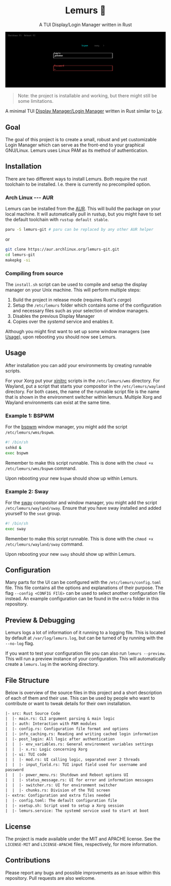 <div align="center">
	
# Lemurs 🐒
A TUI Display/Login Manager written in Rust
	
</div>

![Cover image](./cover.png)

> Note: the project is installable and working, but there might still be some
> limitations.

A minimal TUI [Display Manager/Login
Manager](https://wiki.archlinux.org/title/Display_manager) written in Rust
similar to [Ly](https://github.com/nullgemm/ly).

## Goal

The goal of this project is to create a small, robust and yet customizable
Login Manager which can serve as the front-end to your graphical GNU/Linux.
Lemurs uses Linux PAM as its method of authentication.

## Installation

There are two different ways to install Lemurs. Both require the rust toolchain
to be installed. I.e. there is currently no precompiled option.

### Arch Linux --- AUR

Lemurs can be installed from the [AUR](https://aur.archlinux.org). This will
build the package on your local machine. It will automatically pull in rustup,
but you might have to set the default toolchain with `rustup default stable`.

```bash
paru -S lemurs-git # paru can be replaced by any other AUR helper
```

or

```bash
git clone https://aur.archlinux.org/lemurs-git.git
cd lemurs-git
makepkg -si
```

### Compiling from source

The `install.sh` script can be used to compile and setup the display manager on
your Unix machine. This will perform multiple steps:

1. Build the project in release mode (requires Rust's _cargo_)
2. Setup the `/etc/lemurs` folder which contains some of the configuration and
   necessary files such as your selection of window managers.
3. Disables the previous Display Manager
4. Copies over the _systemd_ service and enables it.

Although you might first want to set up some window managers (see
[Usage](#Usage)), upon rebooting you should now see Lemurs.

## Usage

After installation you can add your environments by creating runnable scripts.

For your Xorg put your [xinitrc](https://wiki.archlinux.org/title/Xinit) scripts
in the `/etc/lemurs/wms` directory. For Wayland, put a script that starts your
compositor in the `/etc/lemurs/wayland` directory. For both cases, the name of
the runnable script file is the name that is shown in the environment switcher
within lemurs. Multiple Xorg and Wayland environments can exist at the same time.

### Example 1: BSPWM

For the [bspwm](https://github.com/baskerville/bspwm) window manager, you might
add the script `/etc/lemurs/wms/bspwm`.

```bash
#! /bin/sh
sxhkd &
exec bspwm
```

Remember to make this script runnable. This is done with the `chmod +x
/etc/lemurs/wms/bspwm` command.

Upon rebooting your new `bspwm` should show up within Lemurs.

### Example 2: Sway

For the [sway](https://swaywm.org/) compositor and window manager, you might
add the script `/etc/lemurs/wayland/sway`. Ensure that you have sway installed
and added yourself to the `seat` group.

```bash
#! /bin/sh
exec sway
```

Remember to make this script runnable. This is done with the `chmod +x
/etc/lemurs/wayland/sway` command.

Upon rebooting your new `sway` should show up within Lemurs.

## Configuration

Many parts for the UI can be configured with the `/etc/lemurs/config.toml`
file. This file contains all the options and explanations of their purpose.
The flag `--config <CONFIG FIlE>` can be used to select another configuration
file instead. An example configuration can be found in the `extra` folder in
this repository.

## Preview & Debugging

Lemurs logs a lot of information of it running to a logging file. This is
located by default at `/var/log/lemurs.log`, but can be turned of by running
with the `--no-log` flag.

If you want to test your configuration file you can also run `lemurs
--preview`. This will run a preview instance of your configuration. This will
automatically create a `lemurs.log` in the working directory.

## File Structure

Below is overview of the source files in this project and a short description of
each of them and their use. This can be used by people who want to contribute or
want to tweak details for their own installation.

```
|- src: Rust Source Code
|  |- main.rs: CLI argument parsing & main logic
|  |- auth: Interaction with PAM modules
|  |- config.rs: Configuration file format and options
|  |- info_caching.rs: Reading and writing cached login information
|  |- post_login: All logic after authentication
|  |  |- env_variables.rs: General environment variables settings
|  |  |- x.rs: Logic concerning Xorg
|  |- ui: TUI code
|  |  |- mod.rs: UI calling logic, separated over 2 threads
|  |  |- input_field.rs: TUI input field used for username and password
|  |  |- power_menu.rs: Shutdown and Reboot options UI
|  |  |- status_message.rs: UI for error and information messages
|  |  |- switcher.rs: UI for environment switcher
|  |  |- chunks.rs: Division of the TUI screen
|- extra: Configuration and extra files needed
|  |- config.toml: The default configuration file
|  |- xsetup.sh: Script used to setup a Xorg session
|  |- lemurs.service: The systemd service used to start at boot
```

## License

The project is made available under the MIT and APACHE license. See the
`LICENSE-MIT` and `LICENSE-APACHE` files, respectively, for more information.

## Contributions

Please report any bugs and possible improvements as an issue within this
repository. Pull requests are also welcome.
